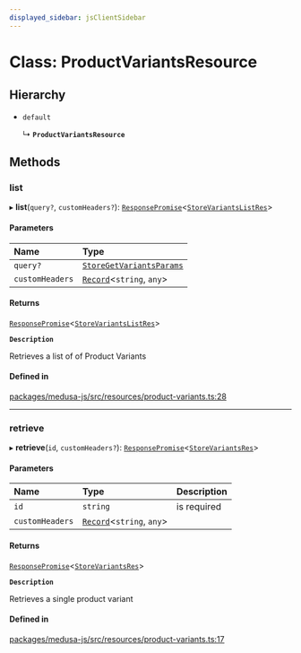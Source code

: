 ```yaml
---
displayed_sidebar: jsClientSidebar
---
```


# Class: ProductVariantsResource

## Hierarchy

- `default`

  ↳ **`ProductVariantsResource`**

## Methods

### list

▸ **list**(`query?`, `customHeaders?`): [`ResponsePromise`](../modules/internal-12.md#responsepromise)<[`StoreVariantsListRes`](../modules/internal-8.internal.md#storevariantslistres)\>

#### Parameters

| Name | Type |
| :------ | :------ |
| `query?` | [`StoreGetVariantsParams`](internal-8.internal.StoreGetVariantsParams.md) |
| `customHeaders` | [`Record`](../modules/internal.md#record)<`string`, `any`\> |

#### Returns

[`ResponsePromise`](../modules/internal-12.md#responsepromise)<[`StoreVariantsListRes`](../modules/internal-8.internal.md#storevariantslistres)\>

**`Description`**

Retrieves a list of of Product Variants

#### Defined in

[packages/medusa-js/src/resources/product-variants.ts:28](https://github.com/medusajs/medusa/blob/f15cd596e4/packages/medusa-js/src/resources/product-variants.ts#L28)

___

### retrieve

▸ **retrieve**(`id`, `customHeaders?`): [`ResponsePromise`](../modules/internal-12.md#responsepromise)<[`StoreVariantsRes`](../modules/internal-8.internal.md#storevariantsres)\>

#### Parameters

| Name | Type | Description |
| :------ | :------ | :------ |
| `id` | `string` | is required |
| `customHeaders` | [`Record`](../modules/internal.md#record)<`string`, `any`\> |  |

#### Returns

[`ResponsePromise`](../modules/internal-12.md#responsepromise)<[`StoreVariantsRes`](../modules/internal-8.internal.md#storevariantsres)\>

**`Description`**

Retrieves a single product variant

#### Defined in

[packages/medusa-js/src/resources/product-variants.ts:17](https://github.com/medusajs/medusa/blob/f15cd596e4/packages/medusa-js/src/resources/product-variants.ts#L17)
